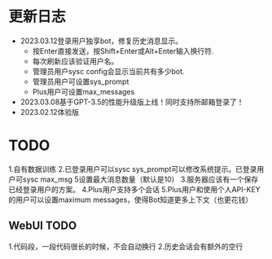 
# 更新日志

+ 2023.03.12登录用户独享bot，修复历史消息显示。
    - 按Enter直接发送，按Shift+Enter或Alt+Enter输入换行符.
    - 每次刷新应该验证用户名。
    - 管理员用户sysc config会显示当前共有多少bot.
    - 管理员用户可设置sys_prompt
    - Plus用户可设置max_messages
+ 2023.03.08基于GPT-3.5的性能升级版上线！同时支持所邮箱登录了！
+ 2023.02.12体验版


# TODO

1.自有数据训练
2.已登录用户可以sysc sys_prompt可以修改系统提示。已登录用户可sysc max_msg 5设置最大消息数量（默认是10）
3.服务器应该有一个保存已经登录用户的方案。
4.Plus用户支持多个会话
5.Plus用户和使用个人API-KEY的用户可以设置maximum messages，使得Bot知道更多上下文（也更花钱）


## WebUI TODO
1.代码段，一段代码很长的时候，不会自动换行
2.历史会话会有额外的空行


